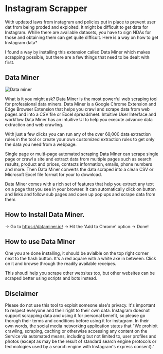 # Instagram Scrapper
With updated laws from instagram and policies put in place to prevent user dat from being proded and exploited. It might be difficult to get data for Instagram. Whille there are available datasets, you have to sign NDAs for those and obtaining them can get quite difficult.
Here is a way on how to get Instagram data*

I found a way by installing this extension called Data Miner which makes scrapping possible, but there are a few things that need to be dealt with first.

## Data Miner 
![Data miner](https://user-images.githubusercontent.com/89879994/174414828-8b6d11a4-c281-4f37-ab85-74ec8b27e08c.png)

What is it you might ask? Data Miner is the most powerful web scraping tool for professional data miners. Data Miner is a Google Chrome Extension and Edge Browser Extension that helps you crawl and scrape data from web pages and into a CSV file or Excel spreadsheet. Intuitive User Interface and workflow
Data Miner has an intuitive UI to help you execute advance data extraction and web crawling.

With just a few clicks you can run any of the over 60,000 data extraction rules in the tool or create your own customized extraction rules to get only the data you need from a webpage.

Single page or multi-page automated scraping
Data Miner can scrape single page or crawl a site and extract data from multiple pages such as search results, product and prices, contacts information, emails, phone numbers and more. Then Data Miner converts the data scraped into a clean CSV or Microsoft Excel file format for your to download.

Data Miner comes with a rich set of features that help you extract any text on a page that you see in your browser. It can automatically click on button and links and follow sub pages and open up pop ups and scrape data from them.

## How to Install Data Miner.
-> Go to https://dataminer.io/
-> Hit the 'Add to Chrome' option 
-> Done!

## How to use Data Miner
One you are done installing, it should be avialble on the top right corner next to the flash button. It's a red aquare with a white axe in between. Click on it and browse through the readily available receipes.

This shoudl help you scrape other websites too, but other websites can be scraped better using scripts and bots instead.

## Disclaimer
Please do not use this tool to exploit someone else's privacy. It's important to respect everyone and their right to their own data. Instagram doesnot support scrapping data and using it for personal benefit, so please go thorugh their terms and conditions before using it for instagram. In their own words, the social media networking application states that "We prohibit crawling, scraping, caching or otherwise accessing any content on the Service via automated means, including but not limited to, user profiles and photos (except as may be the result of standard search engine protocols or technologies used by a search engine with Instagram's express consent)." 
